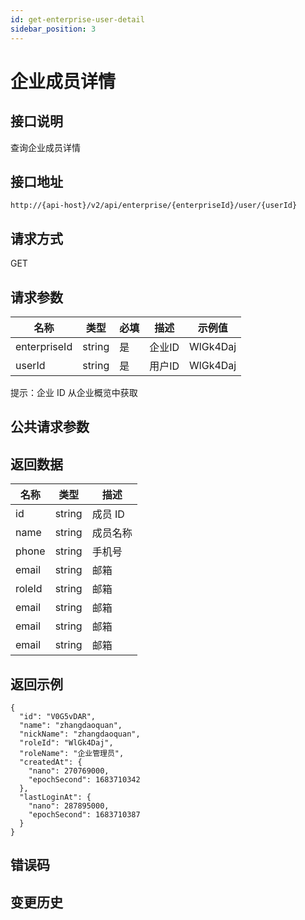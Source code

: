 ```yaml
---
id: get-enterprise-user-detail
sidebar_position: 3
---
```


# 企业成员详情

## 接口说明

查询企业成员详情

## 接口地址

```
http://{api-host}/v2/api/enterprise/{enterpriseId}/user/{userId}
```

## 请求方式

GET

## 请求参数

| 名称 | 类型 | 必填 | 描述 | 示例值 |
| ---- | ---- | ---- | ---- | ------ |
| enterpriseId | string | 是 | 企业ID | WlGk4Daj |
| userId | string | 是 | 用户ID | WlGk4Daj |

提示：企业 ID 从企业概览中获取

## 公共请求参数

<!-- [公共请求参数](../../open-api#公共请求参数) -->

## 返回数据

| 名称 | 类型   | 描述     |
| ---- | ------ | -------- |
| id   | string | 成员 ID  |
| name | string | 成员名称 |
| phone | string | 手机号 |
| email | string | 邮箱 |
| roleId | string | 邮箱 |
| email | string | 邮箱 |
| email | string | 邮箱 |
| email | string | 邮箱 |

## 返回示例

```
{
  "id": "V0G5vDAR",
  "name": "zhangdaoquan",
  "nickName": "zhangdaoquan",
  "roleId": "WlGk4Daj",
  "roleName": "企业管理员",
  "createdAt": {
    "nano": 270769000,
    "epochSecond": 1683710342
  },
  "lastLoginAt": {
    "nano": 287895000,
    "epochSecond": 1683710387
  }
}
```

## 错误码

## 变更历史

